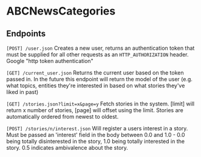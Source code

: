 # ABCNewsCategories

## Endpoints

```[POST] /user.json```
Creates a new user, returns an authentication token that must be supplied for all other requests as an ```HTTP_AUTHORIZATION``` header. Google "http token authentication"

```[GET] /current_user.json```
Returns the current user based on the token passed in. In the future this endpoint will return the model of the user (e.g. what topics, entities they're interested in based on what stories they've liked in past)

```[GET] /stories.json?limit=x&page=y```
Fetch stories in the system. [limit] will return x number of stories, [page] will offset using the limit. Stories are automatically ordered from newest to oldest.

```[POST] /stories/n/interest.json```
Will register a users interest in a story. Must be passed an 'interest' field in the body between 0.0 and 1.0 - 0.0 being totally disinterested in the story, 1.0 being totally interested in the story. 0.5 indicates ambivalence about the story.
